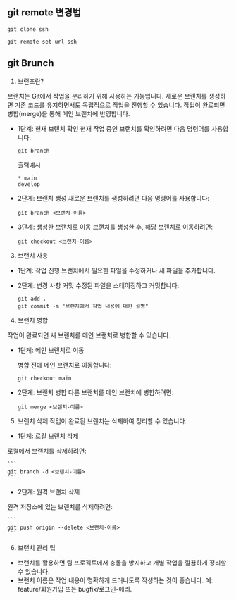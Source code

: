 ## git remote 변경법

```
git clone ssh
```


```
git remote set-url ssh
```
## git Brunch
1. 브런츠란?

브랜치는 Git에서 작업을 분리하기 위해 사용하는 기능입니다. 새로운 브랜치를 생성하면 기존 코드를 유지하면서도 독립적으로 작업을 진행할 수 있습니다. 작업이 완료되면 병합(merge)을 통해 메인 브랜치에 반영합니다.



- 1단계: 현재 브랜치 확인
    현재 작업 중인 브랜치를 확인하려면 다음 명령어를 사용합니다:

    ```
    git branch
    ```
    출력예시
    ```
    * main
    develop
    ```

- 2단계: 브랜치 생성
    새로운 브랜치를 생성하려면 다음 명령어를 사용합니다:
    ```
    git branch <브랜치-이름>
    ```

- 3단계: 생성한 브랜치로 이동
    브랜치를 생성한 후, 해당 브랜치로 이동하려면:
    ```
    git checkout <브랜치-이름>
    ```

3. 브랜치 사용
- 1단계: 작업 진행
    브랜치에서 필요한 파일을 수정하거나 새 파일을 추가합니다.

- 2단계: 변경 사항 커밋
    수정된 파일을 스테이징하고 커밋합니다:

    ```
    git add .
    git commit -m "브랜치에서 작업 내용에 대한 설명"
    ```

4. 브랜치 병합

작업이 완료되면 새 브랜치를 메인 브랜치로 병합할 수 있습니다.

- 1단계: 메인 브랜치로 이동

    병합 전에 메인 브랜치로 이동합니다:
    ```
    git checkout main
    ```

- 2단계: 브랜치 병합
    다른 브랜치를 메인 브랜치에 병합하려면:
    ```
    git merge <브랜치-이름>
    ```

5. 브랜치 삭제
작업이 완료된 브랜치는 삭제하여 정리할 수 있습니다.

- 1단계: 로컬 브랜치 삭제

로컬에서 브랜치를 삭제하려면:

    ```
    git branch -d <브랜치-이름>
    ```

- 2단계: 원격 브랜치 삭제

원격 저장소에 있는 브랜치를 삭제하려면:

    ```
    git push origin --delete <브랜치-이름>
    ```


6. 브랜치 관리 팁
- 브랜치를 활용하면 팀 프로젝트에서 충돌을 방지하고 개별 작업을 깔끔하게 정리할 수 있습니다.
- 브랜치 이름은 작업 내용이 명확하게 드러나도록 작성하는 것이 좋습니다. 예: feature/회원가입 또는 bugfix/로그인-에러.